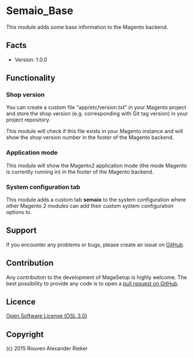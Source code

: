 Semaio_Base
===========

This module adds some base information to the Magento backend.

Facts
-----

* Version: 1.0.0

Functionality
-------------

### Shop version

You can create a custom file "app/etc/version.txt" in your Magento project and store the shop version (e.g. corresponding with Git tag version) in your project repository.

This module will check if this file exists in your Magento instance and will show the shop version number in the footer of the Magento backend.

### Application mode

This module will show the Magento2 application mode (the mode Magento is currently running in) in the footer of the Magento backend.

### System configuration tab

This module adds a custom tab **semaio** to the system configuration where other Magento 2 modules can add their custom system configuration options to.

Support
-------
If you encounter any problems or bugs, please create an issue on [GitHub](https://github.com/semaio/Magento2-Base/issues).

Contribution
------------
Any contribution to the development of MageSetup is highly welcome. The best possibility to provide any code is to open a [pull request on GitHub](https://help.github.com/articles/using-pull-requests).

Licence
-------
[Open Software License (OSL 3.0)](http://opensource.org/licenses/osl-3.0.php)

Copyright
---------
(c) 2015 Rouven Alexander Rieker
